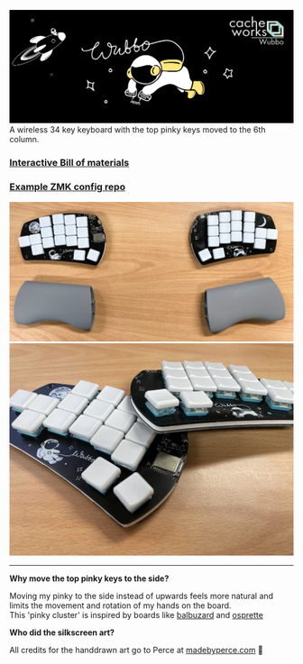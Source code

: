 ![Wubbo header](./Artwork/Wubbo-github-header.png)
A wireless 34 key keyboard with the top pinky keys moved to the 6th column.

### [Interactive Bill of materials](https://cacheworks.github.io/Wubbo/)
### [Example ZMK config repo](https://github.com/mveerd/wubbo-zmk-config)

![Wubbo](./docs/wubbo-2.jpg)
![Wubbo](./docs/wubbo-1.jpg)

---
__Why move the top pinky keys to the side?__  

 Moving my pinky to the side instead of upwards feels more natural and limits the movement and rotation of my hands on the board.  
This 'pinky cluster' is inspired by boards like [balbuzard](https://github.com/brow/balbuzard) and [osprette](https://github.com/smores56/osprette)

__Who did the silkscreen art?__  
  
All credits for the handdrawn art go to Perce at [madebyperce.com](https://madebyperce.com/)  🙇
